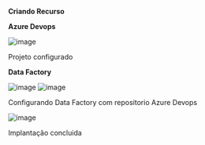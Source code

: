 **Criando Recurso**

**Azure Devops** 

![image](https://github.com/user-attachments/assets/2a610066-2b48-4c6c-a9b7-04cbbee6fb23)

Projeto configurado 

**Data Factory**

![image](https://github.com/user-attachments/assets/8975e8cc-8596-49e6-af44-0e521a149501)
![image](https://github.com/user-attachments/assets/e2de6bd2-6397-434d-a742-03c7d4092604)

Configurando Data Factory com repositorio Azure Devops 

![image](https://github.com/user-attachments/assets/1ed7348c-7147-4bc1-8352-f72c307521bc)

Implantação concluida 



